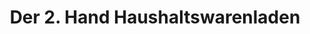 ---
title: "Der 2. Hand Haushaltswarenladen"
url: /berlin/der-2-hand-haushaltswarenladen/
shop: Gebrauchtwaren
---